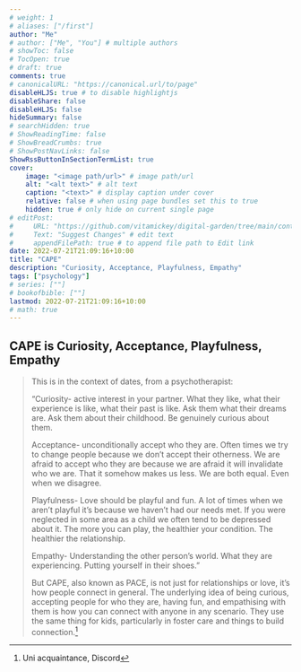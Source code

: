 ```yaml
---
# weight: 1
# aliases: ["/first"]
author: "Me"
# author: ["Me", "You"] # multiple authors
# showToc: false
# TocOpen: true
# draft: true
comments: true
# canonicalURL: "https://canonical.url/to/page"
disableHLJS: true # to disable highlightjs
disableShare: false
disableHLJS: false
hideSummary: false
# searchHidden: true
# ShowReadingTime: false
# ShowBreadCrumbs: true
# ShowPostNavLinks: false
ShowRssButtonInSectionTermList: true
cover:
    image: "<image path/url>" # image path/url
    alt: "<alt text>" # alt text
    caption: "<text>" # display caption under cover
    relative: false # when using page bundles set this to true
    hidden: true # only hide on current single page
# editPost:
#     URL: "https://github.com/vitamickey/digital-garden/tree/main/content"
#     Text: "Suggest Changes" # edit text
#     appendFilePath: true # to append file path to Edit link
date: 2022-07-21T21:09:16+10:00
title: "CAPE"
description: "Curiosity, Acceptance, Playfulness, Empathy"
tags: ["psychology"]
# series: [""]
# bookofbible: [""]
lastmod: 2022-07-21T21:09:16+10:00
# math: true
---
```


## CAPE is Curiosity, Acceptance, Playfulness, Empathy

> This is in the context of dates, from a psychotherapist:
>
> “Curiosity- active interest in your partner. What they like, what their experience is like, what their past is like. Ask them what their dreams are. Ask them about their childhood. Be genuinely curious about them.
>
> Acceptance- unconditionally accept who they are. Often times we try to change people because we don’t accept their otherness. We are afraid to accept who they are because we are afraid it will invalidate who we are. That it somehow makes us less. We are both equal. Even when we disagree.
>
> Playfulness- Love should be playful and fun. A lot of times when we aren’t playful it’s because we haven’t had our needs met. If you were neglected in some area as a child we often tend to be depressed about it. The more you can play, the healthier your condition. The healthier the relationship.
>
> Empathy- Understanding the other person’s world. What they are experiencing. Putting yourself in their shoes.”
>
> But CAPE, also known as PACE, is not just for relationships or love, it’s how people connect in general. The underlying idea of being curious, accepting people for who they are, having fun, and empathising with them is how you can connect with anyone in any scenario. They use the same thing for kids, particularly in foster care and things to build connection.[^1]

[^1]: Uni acquaintance, Discord
